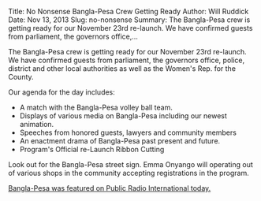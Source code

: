 Title: No Nonsense Bangla-Pesa Crew Getting Ready
Author: Will Ruddick
Date: Nov 13, 2013
Slug: no-nonsense
Summary: The Bangla-Pesa crew is getting ready for our November 23rd re-launch. We have confirmed guests from parliament, the governors office,...

The Bangla-Pesa crew is getting ready for our November 23rd re-launch.
We have confirmed guests from parliament, the governors office, police,
district and other local authorities as well as the Women's Rep. for
the County.

Our agenda for the day includes:

- A match with the Bangla-Pesa volley ball team.
- Displays of various media on Bangla-Pesa including our newest
  animation.
- Speeches from honored guests, lawyers and community members
- An enactment drama of Bangla-Pesa past present and future.
- Program's Official re-Launch Ribbon Cutting

Look out for the Bangla-Pesa street sign. Emma Onyango will operating
out of various shops in the community accepting registrations in the
program.

[Bangla-Pesa was featured on Public Radio International
today.](http://www.pri.org/stories/2013-11-13/african-slum-lacked-cash-so-people-made-their-own)


